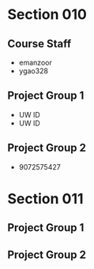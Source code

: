# Section 010

## Course Staff

   * emanzoor
   * ygao328

## Project Group 1

   * UW ID
   * UW ID

## Project Group 2

   * 9072575427

# Section 011

## Project Group 1

## Project Group 2  
